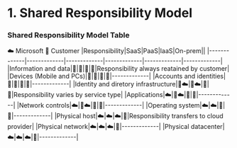 # 1. Shared Responsibility Model

### Shared Responsibility Model Table 
:cloud: Microsoft :frowning_person: Customer
|Responsibility|SaaS|PaaS|IaaS|On-prem||
|-------------|-------------|-------------|-------------|-------------|-------------|
|Information and data|:frowning_person:|:frowning_person:|:frowning_person:|:frowning_person:|Responsibility always reatained by customer|
|Devices (Mobile and PCs)|:frowning_person:|:frowning_person:|:frowning_person:|:frowning_person:|-------------|
|Accounts and identities|:frowning_person:|:frowning_person:|:frowning_person:|:frowning_person:|-------------|
|Identity and diretory infrastructure|:frowning_person::cloud:|:frowning_person::cloud:|:frowning_person:|:frowning_person:|Responsibility varies by service type|
|Applications|:cloud:|:frowning_person::cloud:|:frowning_person:|:frowning_person:|-------------|
|Network controls|:cloud:|:frowning_person::cloud:|:frowning_person:|:frowning_person:|-------------|
|Operating system|:cloud:|:cloud:|:frowning_person:|:frowning_person:|-------------|
|Physical host|:cloud:|:cloud:|:cloud:|:frowning_person:|Responsibility transfers to cloud provider|
|Physical network|:cloud:|:cloud:|:cloud:|:frowning_person:|-------------|
|Physical datacenter|:cloud:|:cloud:|:cloud:|:frowning_person:|-------------|

